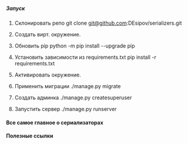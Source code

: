 ##### Запуск

1. Склонировать репо 
git clone git@github.com:DEsipov/serializers.git

1. Создать вирт. окружение.

1. Обновить pip
python -m pip install --upgrade pip

1. Установить зависимости из requirements.txt
pip install -r requirements.txt

1. Активировать окружение.

1. Применить миграции 
./manage.py migrate

1. Создать админка
./manage.py createsuperuser

1. Запустить сервер
./manage.py runserver


#### Все самое главное о сериализаторах



#### Полезные ссылки
